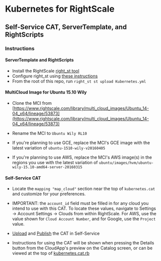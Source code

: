 # Kubernetes for RightScale

## Self-Service CAT, ServerTemplate, and RightScripts

### Instructions

#### ServerTemplate and RightScripts

* Install the RightScale [right_st tool](https://github.com/rightscale/right_st)
* Configure right_st using [these instructions](https://github.com/rightscale/right_st#configuration)
* From the root of this repo, run `right_st st upload Kubernetes.yml`

#### MultiCloud Image for Ubuntu 15.10 Wily

* Clone the MCI from [https://www.rightscale.com/library/multi_cloud_images/Ubuntu_14-04_x64/lineage/53873](https://www.rightscale.com/library/multi_cloud_images/Ubuntu_14-04_x64/lineage/53873)

* Rename the MCI to `Ubuntu Wily RL10`

* If you're planning to use GCE, replace the MCI's GCE image with the latest variation of `ubuntu-1510-wily-v20160405`

* If you're planning to use AWS, replace the MCI's AWS image(s) in the regions you use with the latest variation of `ubuntu/images/hvm/ubuntu-wily-15.10-amd64-server-20160315`

#### Self-Service CAT

* Locate the `mapping "map_cloud"` section near the top of `kubernetes.cat` and customize for your preferences.

* IMPORTANT: the `account_id` field must be filled in for any cloud you intend to use with this CAT. To locate these values, navigate to Settings -> Account Settings -> Clouds from within RightScale. For AWS, use the value shown for `Cloud Account Number`, and for Google, use the `Project` value.

* [Upload](http://docs.rightscale.com/ss/guides/ss_testing_CATs.html) and [Publish](http://docs.rightscale.com/ss/guides/ss_publishing_CATs.html) the CAT in Self-Service

* Instructions for using the CAT will be shown when pressing the Details button from the CloudApp's preview on the Catalog screen, or can be viewed at the top of [kubernetes.cat.rb](https://github.com/adamalex/kubernetes/blob/master/kubernetes.cat.rb)
